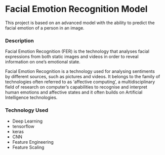 # Facial Emotion Recognition Model
This project is based on an advanced model with the ability to predict the facial emotion of a person in an image.

### Description
Facial Emotion Recognition (FER) is the technology that analyses facial expressions from both static images and videos in order to reveal information on one’s emotional state.

Facial Emotion Recognition is a technology used for analysing sentiments by different sources, such as pictures and videos. It belongs to the family of technologies often referred to as ‘affective computing’, a multidisciplinary field of research on computer’s capabilities to recognise and interpret human emotions and affective states and it often builds on Artificial Intelligence technologies.

### Technology Used
* Deep Learning
* tensorflow
* keras
* CNN
* Feature Engineering
* Feature Scaling
